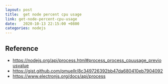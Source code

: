 ```yaml
---
layout: post
title:  get node percent cpu usage
link: get-node-percent-cpu-usage
date:   2020-10-13 22:15:00 +0800
categories: nodejs
---
```


## Reference

- <https://nodejs.org/api/process.html#process_process_cpuusage_previousvalue>
- <https://gist.github.com/pmuellr/8c349726392bb47da680410eb7904092>
- <https://www.electronjs.org/docs/api/process>
